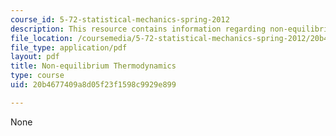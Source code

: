 ```yaml
---
course_id: 5-72-statistical-mechanics-spring-2012
description: This resource contains information regarding non-equilibrium thermodynamics.
file_location: /coursemedia/5-72-statistical-mechanics-spring-2012/20b4677409a8d05f23f1598c9929e899_MIT5_72S12_master2.pdf
file_type: application/pdf
layout: pdf
title: Non-equilibrium Thermodynamics
type: course
uid: 20b4677409a8d05f23f1598c9929e899

---
```

None